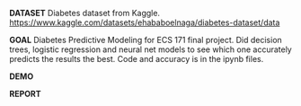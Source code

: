 **DATASET**
Diabetes dataset from Kaggle. https://www.kaggle.com/datasets/ehababoelnaga/diabetes-dataset/data

**GOAL**
Diabetes Predictive Modeling for ECS 171 final project. Did decision trees, logistic regression and neural net models to see which one accurately predicts the results the best. Code and accuracy is in the ipynb files.

**DEMO**

**REPORT**


